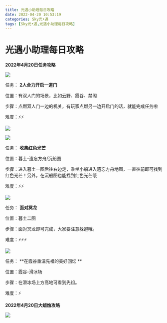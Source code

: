 ```yaml
---
title: 光遇小助理每日攻略
date: 2022-04-20 10:53:19
categories: Sky光•遇
tags: [Sky光•遇,光遇小助理每日攻略]
---
```

# 光遇小助理每日攻略
**2022年4月20日任务攻略**

![](https://ok.166.net/reunionpub/ds/kol/20220419/000519-sd6bgoma17.png)

任务： **2人合力开启一道门**

位置：有双人门的场景，比如云野、霞谷、禁阁

步骤：点燃双人门一边的机关，有玩家点燃另一边开启门的话，就能完成任务啦

难度：⚡⚡

![](https://ok.166.net/reunionpub/ds/kol/20220420/000607-ziy5ssqp1j.png)

![](https://ok.166.net/reunionpub/ds/kol/20220420/000612-16clszpkua.png)

任务： **收集红色光芒**

位置：暮土-遗忘方舟/沉船图

步骤：进入暮土一图后往右边走，乘坐小船进入遗忘方舟地图，一直往前即可找到红色光芒！另外，在沉船图也能找到红色光芒哦

难度：⚡⚡

![](https://ok.166.net/reunionpub/ds/kol/20220420/000653-vksr8d7zmw.png)

任务： **面对冥龙**

位置：暮土二图

步骤：面对冥龙即可完成，大家要注意躲避哦。

难度：⚡⚡⚡

![](https://ok.166.net/reunionpub/ds/kol/20220420/001100-7da5il63o9.png)

任务： **在霞谷重温先祖的美好回忆  **

位置：霞谷-滑冰场

步骤：在滑冰场上方高地可看到先祖。

难度：⚡

  

 **2022年4月20日大蜡烛攻略**

![](https://ok.166.net/reunionpub/ds/kol/20220420/000750-g4ytrzjvmb.png)

  


